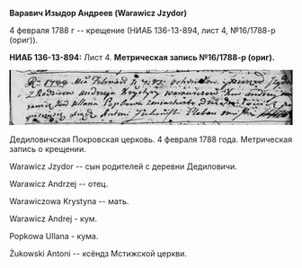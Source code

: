 **Варавич Изыдор Андреев (Warawicz Jzydor)**

4 февраля 1788 г -- крещение (НИАБ 136-13-894, лист 4, №16/1788-р
(ориг)).

**НИАБ 136-13-894:** Лист 4. **Метрическая запись №16/1788-р (ориг).**

![](./media/3a64abc0a42cc6bd13593d4c1e7c5b9090652196.png)

Дедиловичская Покровская церковь. 4 февраля 1788 года. Метрическая
запись о крещении.

Warawicz Jzydor -- сын родителей с деревни Дедиловичи.

Warawicz Andrzej -- отец.

Warawiczowa Krystyna -- мать.

Warawicz Andrej - кум.

Popkowa Ullana - кума.

Żukowski Antoni -- ксёндз Мстижской церкви.
